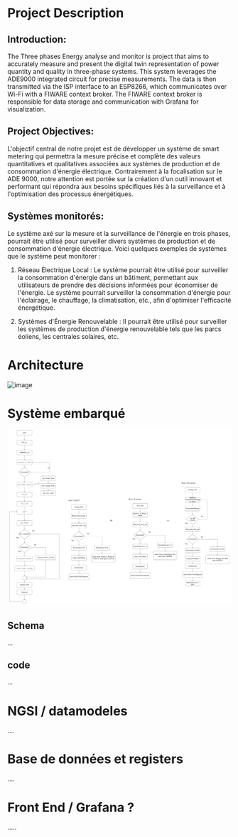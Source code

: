 
# Project Description

## Introduction:
The Three phases Energy analyse and monitor is project that aims to accurately measure and present the digital twin representation of power quantity and quality in three-phase systems. This system leverages the ADE9000 integrated circuit for precise measurements. The data is then transmitted via the ISP interface to an ESP8266, which communicates over Wi-Fi with a FIWARE context broker. The FIWARE context broker is responsible for data storage and communication with Grafana for visualization.

## Project Objectives:
L'objectif central de notre projet est de développer un système de smart metering qui permettra la mesure précise et complète des valeurs quantitatives et qualitatives associées aux systèmes de production et de consommation d'énergie électrique. Contrairement à la focalisation sur le ADE 9000, notre attention est portée sur la création d'un outil innovant et performant qui répondra aux besoins spécifiques liés à la surveillance et à l'optimisation des processus énergétiques.

## Systèmes monitorés:

Le système axé sur la mesure et la surveillance de l'énergie en trois phases, pourrait être utilisé pour surveiller divers systèmes de production et de consommation d'énergie électrique. Voici quelques exemples de systèmes que le système peut monitorer :


1. Réseau Électrique Local : Le système pourrait être utilisé pour surveiller la consommation d'énergie dans un bâtiment, permettant aux utilisateurs de prendre des décisions informées pour économiser de l'énergie.
Le système pourrait surveiller la consommation d'énergie pour l'éclairage, le chauffage, la climatisation, etc., afin d'optimiser l'efficacité énergétique.

2. Systèmes d'Énergie Renouvelable : Il pourrait être utilisé pour surveiller les systèmes de production d'énergie renouvelable tels que les parcs éoliens, les centrales solaires, etc.

# Architecture

![image](https://github.com/FiwareAtSupCom/3P_nrj_monitor/assets/93084127/8d696b53-4b43-4abd-801d-2c5109747c3d)

# Système embarqué
![My Image](img/processes_sur_ESP-32.jpg)
## Schema
...
## code
...
# NGSI / datamodeles 
....
# Base de données et registers
....
# Front End / Grafana ?
.....


